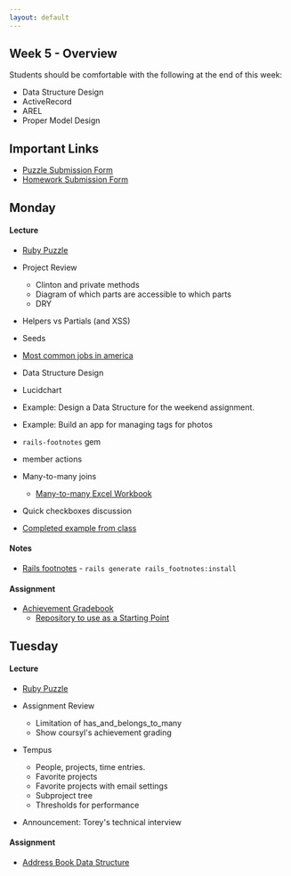 ```yaml
---
layout: default
---
```


## Week 5 - Overview

Students should be comfortable with the following at the end of this week:

* Data Structure Design
* ActiveRecord
* AREL
* Proper Model Design

## Important Links

* [Puzzle Submission Form](http://goo.gl/forms/fpcxQCtEqs)
* [Homework Submission Form](https://docs.google.com/forms/d/1lddv00AYx4z9ugJBYv1v2RG_JuMUpWEYPYjQGdCVdgQ/viewform?c=0&w=1)


## Monday

#### Lecture

* [Ruby Puzzle](https://github.com/masonfmatthews/rails_assignments/blob/master/quizzes/if_puzzle.rb)
* Project Review
  * Clinton and private methods
  * Diagram of which parts are accessible to which parts
  * DRY  
* Helpers vs Partials (and XSS)
* Seeds

* [Most common jobs in america](http://www.npr.org/blogs/money/2015/02/05/382664837/map-the-most-common-job-in-every-state)
* Data Structure Design
* Lucidchart
* Example: Design a Data Structure for the weekend assignment.

* Example: Build an app for managing tags for photos
* `rails-footnotes` gem
* member actions
* Many-to-many joins
  * [Many-to-many Excel Workbook](w5-1/many-to-many.xlsx)
* Quick checkboxes discussion
* [Completed example from class](https://github.com/tiyd-rails-2015-01/many_to_many)

#### Notes

* [Rails footnotes](https://github.com/josevalim/rails-footnotes) - `rails generate rails_footnotes:install`

#### Assignment

* [Achievement Gradebook](https://github.com/tiyd-rails-2015-01/achievement_gradebook)
  * [Repository to use as a Starting Point](https://github.com/tiyd-rails-2015-01/Gradebook-1)


## Tuesday

#### Lecture

* [Ruby Puzzle](https://github.com/masonfmatthews/rails_assignments/blob/master/puzzles/string_puzzle.rb)
* Assignment Review
  * Limitation of has_and_belongs_to_many
  * Show coursyl's achievement grading

* Tempus
  * People, projects, time entries.
  * Favorite projects
  * Favorite projects with email settings
  * Subproject tree
  * Thresholds for performance

* Announcement: Torey's technical interview

#### Assignment

* [Address Book Data Structure](https://github.com/tiyd-rails-2015-01/address_book_data_structure)

<!--

## Wednesday

#### Lecture

* [Ruby Puzzle](https://github.com/masonfmatthews/rails_assignments/blob/master/puzzles/string_palindrome_puzzle.rb)
* Assignment Review

* accepts_nested_attributes

#### Assignment

* Begin [Survey Opossum](https://github.com/tiyd-rails-2015-01/survey_opossum)


## Thursday

#### Lecture

* Ruby Quiz:
* Assignment Review

* has_many :through
* dependent: :destroy, dependent: :restrict
* delegate
* default_scope (again)
* scoped associations

* SQL
* AREL
* Indices
* Dynamic Data Structures (weekend homework)

## Weekend Assignment - As Pairs

[Survey Opossum](https://github.com/tiyd-rails-2015-01/survey_opossum)

<!--
Still haven't done:

* [Merging Apps and Heroku Deployments](https://github.com/masonfmatthews/rails_assignments/tree/master/assignments/heroku_deployments) - AS PAIRS

* [Student Awards](https://github.com/masonfmatthews/rails_assignments/tree/master/assignments/student_awards)

* [Rails Testing and Coverage](https://github.com/masonfmatthews/rails_assignments/tree/master/assignments/rails_testing_and_coverage)

* https://www.ruby-toolbox.com

* Polymorphism?
* Single Table Inheritance?
* "Refactoring"

* Model testing in Rails
* Coverage (simplecov)
* Exercise: Write a test on your last night's homework and add simplecov
* Controller Testing
* Integration Testing

* How to Google
* Rebuilding!  Software development is a "wicked" problem
* Multi-tenancy discussion
* Fixtures
* Helpers and Partials
* Class variables - DON'T
* Just saying: you can return objects when true/false is expected
* Trying to change an array in an outer scope inside a called function.
-->
